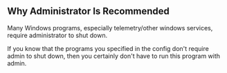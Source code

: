 ## Why Administrator Is Recommended

Many Windows programs, especially telemetry/other windows services, require administrator to shut down. 

If you know that the programs you specified in the config don't require admin to shut down, then you certainly don't have to run this program with admin.